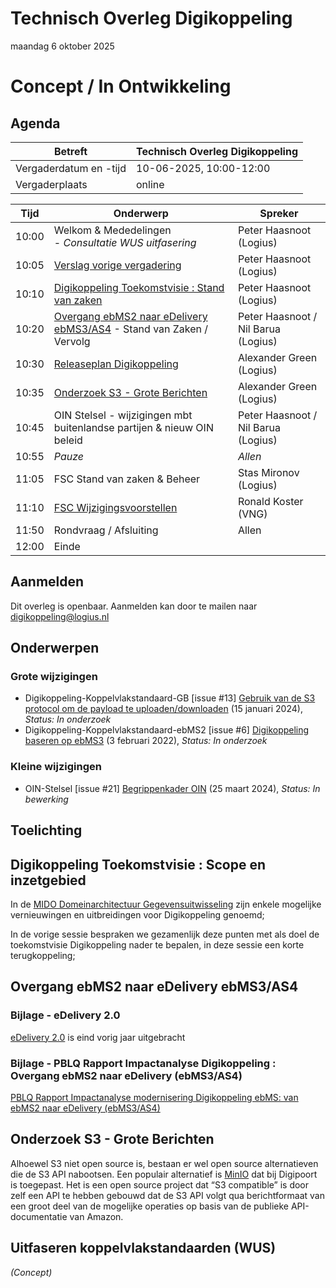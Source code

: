 <!-----------------------------







   :warning: Dit bestand wordt automatisch gegenereerd.
   :warning: Handmatige toevoegingen worden overschreven.







----------------------------->
# Technisch Overleg Digikoppeling

maandag 6 oktober 2025


# Concept / In Ontwikkeling

## Agenda

| Betreft                | Technisch Overleg Digikoppeling |
| ---------------------- | ------------------------------- |
| Vergaderdatum en -tijd | 10-06-2025, 10:00-12:00         |
| Vergaderplaats         | online |                         |

| Tijd | Onderwerp |Spreker|
| --- | --- | --- |  
| 10:00| Welkom & Mededelingen   <BR> -  _Consultatie WUS uitfasering_|    Peter Haasnoot (Logius) |
| 10:05| [Verslag vorige vergadering](https://github.com/Logius-standaarden/Overleg/blob/main/Digikoppeling/2025-03-19/2024-12-10%20%20Verslag%20TO%20Digikoppeling%20v1.0.pdf)       |    Peter Haasnoot (Logius) |
| 10:10 | [Digikoppeling Toekomstvisie : Stand van zaken](#digikoppeling-toekomstvisie) <BR>| Peter Haasnoot (Logius) | 
| 10:20  | [Overgang ebMS2 naar eDelivery ebMS3/AS4](#overgang-ebms2-naar-edelivery-ebms3as4) - Stand van Zaken / Vervolg  | Peter Haasnoot / Nil Barua (Logius)| 
| 10:30 | [Releaseplan Digikoppeling](https://github.com/orgs/Logius-standaarden/projects/4)      |    Alexander Green (Logius) |
| 10:35 | [Onderzoek S3 - Grote Berichten](#onderzoek-s3---grote-berichten) | Alexander Green (Logius) |
| 10:45  | OIN Stelsel - wijzigingen mbt buitenlandse partijen & nieuw OIN beleid<BR> | Peter Haasnoot  / Nil Barua (Logius)|
| 10:55 | _Pauze_ | _Allen_ |
|11:05| FSC Stand van zaken & Beheer | Stas Mironov (Logius)|
|11:10 | [FSC Wijzigingsvoorstellen](https://github.com/Logius-standaarden/fsc-core/pulls?q=is%3Apr+is%3Aopen+created%3A%3C%3D2025-02-01) | Ronald Koster (VNG)  |
|11:50  | Rondvraag / Afsluiting | Allen | 
|12:00 | Einde |

## Aanmelden

Dit overleg is openbaar. Aanmelden kan door te mailen naar digikoppeling@logius.nl

## Onderwerpen

### Grote wijzigingen
* Digikoppeling-Koppelvlakstandaard-GB [issue #13] [Gebruik van de S3 protocol om de payload te uploaden/downloaden](https://github.com/Logius-standaarden/Digikoppeling-Koppelvlakstandaard-GB/issues/13) (15 januari 2024), _Status: In onderzoek_
* Digikoppeling-Koppelvlakstandaard-ebMS2 [issue #6] [Digikoppeling baseren op ebMS3](https://github.com/Logius-standaarden/Digikoppeling-Koppelvlakstandaard-ebMS2/issues/6) (3 februari 2022), _Status: In onderzoek_

### Kleine wijzigingen
* OIN-Stelsel [issue #21] [Begrippenkader OIN](https://github.com/Logius-standaarden/OIN-Stelsel/issues/21) (25 maart 2024), _Status: In bewerking_

## Toelichting



## Digikoppeling Toekomstvisie : Scope en inzetgebied

In de [MIDO Domeinarchitectuur Gegevensuitwisseling](https://github.com/MinBZK/gdi-gegevensuitwisseling) zijn enkele mogelijke vernieuwingen en uitbreidingen voor Digikoppeling genoemd;

In de vorige sessie bespraken we gezamenlijk deze punten met als doel de toekomstvisie Digikoppeling nader te bepalen, in deze sessie een korte terugkoppeling;


## Overgang ebMS2 naar eDelivery ebMS3/AS4

### Bijlage - eDelivery 2.0
[eDelivery 2.0](https://ec.europa.eu/digital-building-blocks/sites/pages/viewpage.action?pageId=848625744) is eind vorig jaar uitgebracht


### Bijlage - PBLQ Rapport Impactanalyse Digikoppeling : Overgang ebMS2 naar eDelivery (ebMS3/AS4)

[PBLQ Rapport Impactanalyse modernisering Digikoppeling ebMS: 
van ebMS2 naar eDelivery (ebMS3/AS4)](https://github.com/Logius-standaarden/Overleg/blob/main/Digikoppeling/2024-03-06/Rapport%20Impactanalyse%20modernisering%20Digikoppeling%20ebMS%20-%20v1.1%20definitief%2019%20januari%202024.pdf)

## Onderzoek S3 - Grote Berichten

Alhoewel S3 niet open source is, bestaan er wel open source alternatieven die de S3 API nabootsen. Een populair alternatief is [MinIO](https://github.com/minio/minio) dat bij Digipoort is toegepast. Het is een open source project dat “S3 compatible” is door zelf een API te hebben gebouwd dat de S3 API volgt qua berichtformaat van een groot deel van de mogelijke operaties op basis van de publieke API-documentatie van Amazon.

## Uitfaseren koppelvlakstandaarden (WUS)

_(Concept)_



